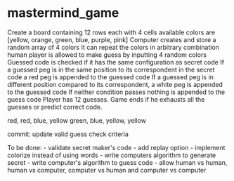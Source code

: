 # mastermind_game

Create a board containing 12 rows each with 4 cells
available colors are [yellow, orange, green, blue, purple, pink]
Computer creates and store a random array of 4 colors
It can repeat the colors in arbitrary combination
human player is allowed to make guess by inputting 4 random colors
Guessed code is checked if it has the same configuration as secret code
    If a guessed peg is in the same position to its correspondent in the secret code a red peg is appended to the guessed code
    If a guessed peg is in different position compared to its correspondent, a white peg is appended to the guessed code
    If neither condition passes nothing is appended to the guess code
Player has 12 guesses. Game ends if he exhausts all the guesses or predict correct code.

red, red, blue, yellow
green, blue, yellow, yellow

commit:
    update valid guess check criteria

To be done:
    - validate secret maker's code
    - add replay option
    - implement colorize instead of using words
    - write computers algorithm to generate secret
    - write computer's algorithm to guess code
    - allow human vs human, human vs computer, computer vs human and computer vs computer